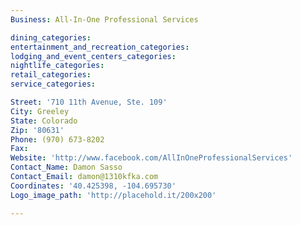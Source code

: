 ```yaml
---
Business: All-In-One Professional Services

dining_categories:
entertainment_and_recreation_categories:
lodging_and_event_centers_categories:
nightlife_categories:
retail_categories:
service_categories:

Street: '710 11th Avenue, Ste. 109'
City: Greeley
State: Colorado
Zip: '80631'
Phone: (970) 673-8202
Fax:
Website: 'http://www.facebook.com/AllInOneProfessionalServices'
Contact_Name: Damon Sasso
Contact_Email: damon@1310kfka.com
Coordinates: '40.425398, -104.695730'
Logo_image_path: 'http://placehold.it/200x200'

---
```



